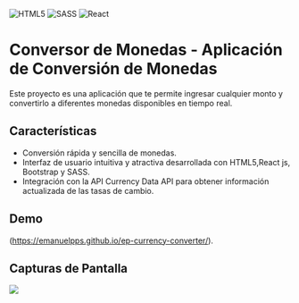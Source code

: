 ![HTML5](https://img.shields.io/badge/html5-%23E34F26.svg?style=for-the-badge&logo=html5&logoColor=white)
![SASS](https://img.shields.io/badge/SASS-hotpink.svg?style=for-the-badge&logo=SASS&logoColor=white)
![React](https://img.shields.io/badge/react-%2320232a.svg?style=for-the-badge&logo=react&logoColor=%2361DAFB)


# Conversor de Monedas - Aplicación de Conversión de Monedas

Este proyecto es una aplicación que te permite ingresar cualquier monto y convertirlo a diferentes monedas disponibles en tiempo real.

## Características

- Conversión rápida y sencilla de monedas.
- Interfaz de usuario intuitiva y atractiva desarrollada con HTML5,React js, Bootstrap y SASS.
- Integración con la API Currency Data API para obtener información actualizada de las tasas de cambio.

## Demo

(https://emanuelpps.github.io/ep-currency-converter/).

## Capturas de Pantalla

<img src="https://media.licdn.com/dms/image/D4D22AQG30Yi2jLquIw/feedshare-shrink_800/0/1691505686440?e=1695254400&v=beta&t=fQ_DUP-mnmvq-YcFPCU69FroxC8Pz4keFzH4iAyvYj0"/>


